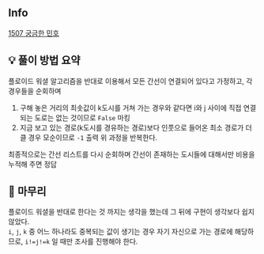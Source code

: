 ## Info
[1507 궁금한 민호](https://www.acmicpc.net/problem/1507)

## 💡 풀이 방법 요약
플로이드 워셜 알고리즘을 반대로 이용해서 모든 간선이 연결되어 있다고 가정하고, 각 경우들을 순회하며  
1. 구해 놓은 거리의 최솟값이 k도시를 거쳐 가는 경우와 같다면 i와 j 사이에 직접 연결되는 도로는 없는 것이므로 `False` 마킹
2. 지금 보고 있는 경로(k도시를 경유하는 경로)보다 인풋으로 들어온 최소 경로가 더 클 경우 모순이므로 `-1` 출력
위 과정을 반복한다.  
  
최종적으로는 간선 리스트를 다시 순회하며 간선이 존재하는 도시들에 대해서만 비용을 누적해 주면 정답

## 🙂 마무리
플로이드 워셜을 반대로 한다는 것 까지는 생각을 했는데 그 뒤에 구현이 생각보다 쉽지 않았다.  
`i`, `j`, `k` 중 어느 하나라도 중복되는 값이 생기는 경우 자기 자신으로 가는 경로에 해당하므로, `i!=j!=k` 일 때만 조사를 진행해야 한다.
